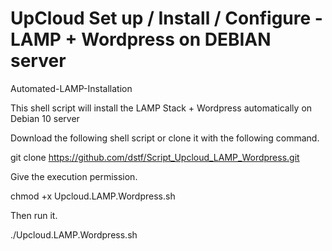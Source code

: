 # UpCloud Set up / Install / Configure - LAMP + Wordpress on DEBIAN server 


Automated-LAMP-Installation

This shell script will install the LAMP Stack + Wordpress automatically on Debian 10 server


Download the following shell script or clone it with the following command.

git clone https://github.com/dstf/Script_Upcloud_LAMP_Wordpress.git

Give the execution permission.

chmod +x Upcloud.LAMP.Wordpress.sh

Then run it.

 ./Upcloud.LAMP.Wordpress.sh
